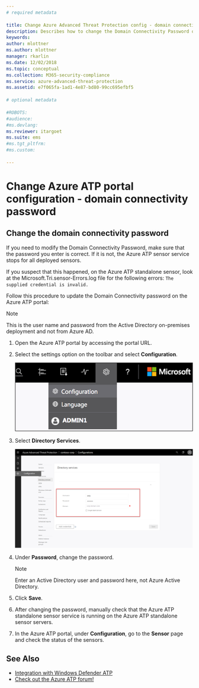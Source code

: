 ```yaml
---
# required metadata

title: Change Azure Advanced Threat Protection config - domain connectivity password | Microsoft Docs
description: Describes how to change the Domain Connectivity Password on the Azure ATP standalone sensor.
keywords:
author: mlottner
ms.author: mlottner
manager: rkarlin
ms.date: 12/02/2018
ms.topic: conceptual
ms.collection: M365-security-compliance
ms.service: azure-advanced-threat-protection
ms.assetid: e7f065fa-1ad1-4e87-bd80-99cc695efbf5

# optional metadata

#ROBOTS:
#audience:
#ms.devlang:
ms.reviewer: itargoet
ms.suite: ems
#ms.tgt_pltfrm:
#ms.custom:

---
```




# Change Azure ATP portal configuration - domain connectivity password



## Change the domain connectivity password
If you need to modify the Domain Connectivity Password, make sure that the password you enter is correct. If it is not, the Azure ATP sensor service stops for all deployed sensors.

If you suspect that this happened, on the Azure ATP standalone sensor, look at the Microsoft.Tri.sensor-Errors.log file for the following errors:
`The supplied credential is invalid.`

Follow this procedure to update the Domain Connectivity password on the Azure ATP portal:

> [!NOTE]
> This is the user name and password from the Active Directory on-premises deployment and not from Azure AD.

1. Open the Azure ATP portal by accessing the portal URL.

2. Select the settings option on the toolbar and select **Configuration**.

   ![Azure ATP configuration settings icon](media/atp-config-menu.png)

3. Select **Directory Services**.

   ![Azure ATP standalone sensor change password image](media/directory-services.png)

4. Under **Password**, change the password.

   > [!NOTE]
   > Enter an Active Directory user and password here, not Azure Active Directory.

5. Click **Save**.

6. After changing the password, manually check that the Azure ATP standalone sensor service is running on the Azure ATP standalone sensor servers.

7. In the Azure ATP portal, under **Configuration**, go to the **Sensor** page and check the status of the sensors.

## See Also

- [Integration with Windows Defender ATP](integrate-wd-atp.md)
- [Check out the Azure ATP forum!](https://aka.ms/azureatpcommunity)
